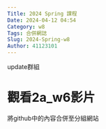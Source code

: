 ```yaml
---
Title: 2024 Spring 課程
Date: 2024-04-12 04:54
Category: w8
Tags: 合併網誌
Slug: 2024-Spring-w8
Author: 41123101
---
```


update群組

<!-- PELICAN_END_SUMMARY -->
# 觀看2a_w6影片
將github中的內容合併至分組網站

